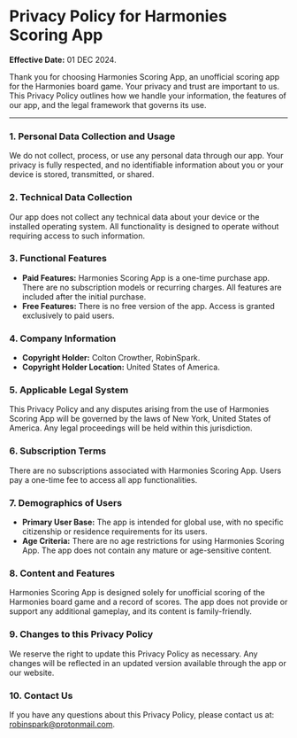 # Privacy Policy for Harmonies Scoring App

**Effective Date:** 01 DEC 2024.

Thank you for choosing Harmonies Scoring App, an unofficial scoring app for the Harmonies board game. Your privacy and trust are important to us. This Privacy Policy outlines how we handle your information, the features of our app, and the legal framework that governs its use.

---

### 1. Personal Data Collection and Usage
We do not collect, process, or use any personal data through our app. Your privacy is fully respected, and no identifiable information about you or your device is stored, transmitted, or shared.


### 2. Technical Data Collection
Our app does not collect any technical data about your device or the installed operating system. All functionality is designed to operate without requiring access to such information.


### 3. Functional Features
- **Paid Features:** Harmonies Scoring App is a one-time purchase app. There are no subscription models or recurring charges. All features are included after the initial purchase.
- **Free Features:** There is no free version of the app. Access is granted exclusively to paid users.


### 4. Company Information
- **Copyright Holder:** Colton Crowther, RobinSpark.
- **Copyright Holder Location:** United States of America.


### 5. Applicable Legal System
This Privacy Policy and any disputes arising from the use of Harmonies Scoring App will be governed by the laws of New York, United States of America. Any legal proceedings will be held within this jurisdiction.


### 6. Subscription Terms
There are no subscriptions associated with Harmonies Scoring App. Users pay a one-time fee to access all app functionalities.


### 7. Demographics of Users
- **Primary User Base:** The app is intended for global use, with no specific citizenship or residence requirements for its users.
- **Age Criteria:** There are no age restrictions for using Harmonies Scoring App. The app does not contain any mature or age-sensitive content.


### 8. Content and Features
Harmonies Scoring App is designed solely for unofficial scoring of the Harmonies board game and a record of scores. The app does not provide or support any additional gameplay, and its content is family-friendly.


### 9. Changes to this Privacy Policy
We reserve the right to update this Privacy Policy as necessary. Any changes will be reflected in an updated version available through the app or our website.


### 10. Contact Us
If you have any questions about this Privacy Policy, please contact us at:  
robinspark@protonmail.com.

